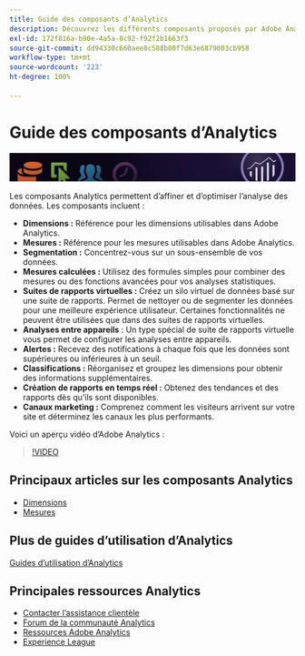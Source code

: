 ```yaml
---
title: Guide des composants d’Analytics
description: Découvrez les différents composants proposés par Adobe Analytics.
exl-id: 172f816a-b90e-4a5a-8c92-f92f2b1663f3
source-git-commit: dd94330c660aee8c588b00f7d63e6879003cb958
workflow-type: tm+mt
source-wordcount: '223'
ht-degree: 100%

---
```


# Guide des composants d’Analytics

![Bannière](../../assets/doc_banner_components.png)

Les composants Analytics permettent d’affiner et d’optimiser l’analyse des données. Les composants incluent :

* **Dimensions :** Référence pour les dimensions utilisables dans Adobe Analytics.
* **Mesures :** Référence pour les mesures utilisables dans Adobe Analytics.
* **Segmentation :** Concentrez-vous sur un sous-ensemble de vos données.
* **Mesures calculées :** Utilisez des formules simples pour combiner des mesures ou des fonctions avancées pour vos analyses statistiques.
* **Suites de rapports virtuelles :** Créez un silo virtuel de données basé sur une suite de rapports. Permet de nettoyer ou de segmenter les données pour une meilleure expérience utilisateur. Certaines fonctionnalités ne peuvent être utilisées que dans des suites de rapports virtuelles.
* **Analyses entre appareils** : Un type spécial de suite de rapports virtuelle vous permet de configurer les analyses entre appareils.
* **Alertes :** Recevez des notifications à chaque fois que les données sont supérieures ou inférieures à un seuil.
* **Classifications :** Réorganisez et groupez les dimensions pour obtenir des informations supplémentaires.
* **Création de rapports en temps réel :** Obtenez des tendances et des rapports dès qu’ils sont disponibles.
* **Canaux marketing :** Comprenez comment les visiteurs arrivent sur votre site et déterminez les canaux les plus performants.

Voici un aperçu vidéo dʼAdobe Analytics :

>[!VIDEO](https://video.tv.adobe.com/v/27429/?quality=12)

## Principaux articles sur les composants Analytics

* [Dimensions](dimensions/overview.md)
* [Mesures](metrics/overview.md)

## Plus de guides d’utilisation d’Analytics

[Guides d’utilisation d’Analytics](https://experienceleague.adobe.com/docs/analytics.html?lang=fr)

## Principales ressources Analytics

* [Contacter l’assistance clientèle](https://experienceleague.adobe.com/?support-solution=Analytics&amp;lang=fr#support)
* [Forum de la communauté Analytics](https://forums.adobe.com/community/experience-cloud/analytics-cloud/analytics)
* [Ressources Adobe Analytics](https://experienceleaguecommunities.adobe.com/t5/adobe-analytics-discussions/adobe-analytics-resources/m-p/276666?profile.language=fr)
* [Experience League](https://experienceleague.adobe.com/?lang=fr#home)
